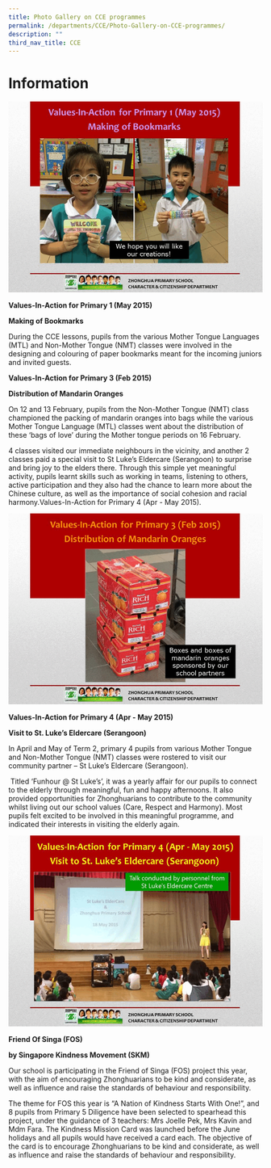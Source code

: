```yaml
---
title: Photo Gallery on CCE programmes
permalink: /departments/CCE/Photo-Gallery-on-CCE-programmes/
description: ""
third_nav_title: CCE
---
```

Information
================================

![](/images/CCE.gif)


**Values-In-Action for Primary 1 (May 2015)**

**Making of Bookmarks**

During the CCE lessons, pupils from the various Mother Tongue Languages (MTL) and Non-Mother Tongue (NMT) classes were involved in the designing and colouring of paper bookmarks meant for the incoming juniors and invited guests.

**Values-In-Action for Primary 3 (Feb 2015)**

**Distribution of Mandarin Oranges**

On 12 and 13 February, pupils from the Non-Mother Tongue (NMT) class championed the packing of mandarin oranges into bags while the various Mother Tongue Language (MTL) classes went about the distribution of these ‘bags of love’ during the Mother tongue periods on 16 February.

4 classes visited our immediate neighbours in the vicinity, and another 2 classes paid a special visit to St Luke’s Eldercare (Serangoon) to surprise and bring joy to the elders there. Through this simple yet meaningful activity, pupils learnt skills such as working in teams, listening to others, active participation and they also had the chance to learn more about the Chinese culture, as well as the importance of social cohesion and racial harmony.Values-In-Action for Primary 4 (Apr - May 2015).


![](/images/CCE2.gif)

**Values-In-Action for Primary 4 (Apr - May 2015)**

**Visit to St. Luke’s Eldercare (Serangoon)**

In April and May of Term 2, primary 4 pupils from various Mother Tongue and Non-Mother Tongue (NMT) classes were rostered to visit our community partner – St Luke’s Eldercare (Serangoon).

 Titled ‘Funhour @ St Luke’s’, it was a yearly affair for our pupils to connect to the elderly through meaningful, fun and happy afternoons. It also provided opportunities for Zhonghuarians to contribute to the community whilst living out our school values (Care, Respect and Harmony). Most pupils felt excited to be involved in this meaningful programme, and indicated their interests in visiting the elderly again.
 
 
 
![](/images/CCE3.gif)

**Friend Of Singa (FOS)**

**by Singapore Kindness Movement (SKM)**

Our school is participating in the Friend of Singa (FOS) project this year, with the aim of encouraging Zhonghuarians to be kind and considerate, as well as influence and raise the standards of behaviour and responsibility.

The theme for FOS this year is “A Nation of Kindness Starts With One!”, and 8 pupils from Primary 5 Diligence have been selected to spearhead this project, under the guidance of 3 teachers: Mrs Joelle Pek, Mrs Kavin and Mdm Fara. The Kindness Mission Card was launched before the June holidays and all pupils would have received a card each. The objective of the card is to encourage Zhonghuarians to be kind and considerate, as well as influence and raise the standards of behaviour and responsibility.